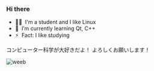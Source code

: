 ### Hi there

- 🧑‍🦲 &nbsp;I'm a student and I like Linux
- 🌱 &nbsp;I’m currently learning Qt, C++
- ⚡ &nbsp;Fact: I like studying

コンピューター科学が大好きだよ！
よろしくお願いします！

![weeb](https://i.pinimg.com/originals/59/00/3d/59003d236626e0cb4dc6d787fe1c10c1.gif)


